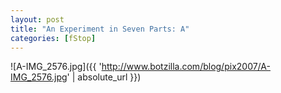 ```yaml
---
layout: post
title: "An Experiment in Seven Parts: A"
categories: [fStop]
---
```



![A-IMG_2576.jpg]({{ 'http://www.botzilla.com/blog/pix2007/A-IMG_2576.jpg' | absolute_url }})


